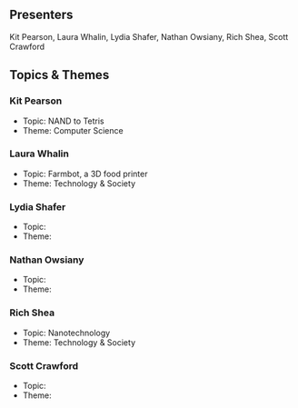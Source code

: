 ## Presenters

Kit Pearson, Laura Whalin, Lydia Shafer, Nathan Owsiany, Rich Shea, Scott Crawford

## Topics & Themes

### Kit Pearson

* Topic: NAND to Tetris
* Theme: Computer Science

### Laura Whalin

* Topic: Farmbot, a 3D food printer
* Theme: Technology & Society

### Lydia Shafer

* Topic:
* Theme:

### Nathan Owsiany

* Topic:
* Theme:

### Rich Shea

* Topic: Nanotechnology
* Theme: Technology & Society

### Scott Crawford

* Topic:
* Theme:
